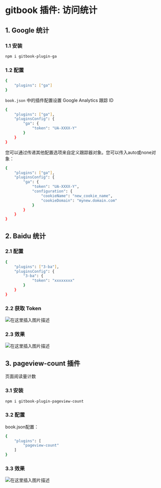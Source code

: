 # gitbook 插件: 访问统计


##  1. Google 统计
### 1.1 安装

```bash
npm i gitbook-plugin-ga
```
###  1.2 配置

```bash
{
    "plugins": ["ga"]
}
```
`book.json` 中的插件配置设置 Google Analytics 跟踪 ID

```bash
{
    "plugins": ["ga"],
    "pluginsConfig": {
        "ga": {
            "token": "UA-XXXX-Y"
        }
    }
}
```

您可以通过传递其他配置选项来自定义跟踪器对象。您可以传入auto或none对象：
```bash
{
    "plugins": ["ga"],
    "pluginsConfig": {
        "ga": {
            "token": "UA-XXXX-Y",
            "configuration": {
                "cookieName": "new_cookie_name",
                "cookieDomain": "mynew.domain.com"
            }
        }
    }
}
```
##  2. Baidu 统计
### 2.1 配置

```bash
{
    "plugins": ["3-ba"],
    "pluginsConfig": {
        "3-ba": {
            "token": "xxxxxxxx"
        }
    }
}
```
###  2.2 获取 Token
![在这里插入图片描述](https://img-blog.csdnimg.cn/d362b8c32af1456aac89e202615e0e02.png)
###  2.3  效果
![在这里插入图片描述](https://img-blog.csdnimg.cn/448bf5ad7360484ba08fd2a3d5f240cc.png)


##  3. pageview-count 插件
页面阅读量计数

### 3.1 安装

```bash
npm i gitbook-plugin-pageview-count
```
### 3.2 配置
book.json配置：
```bash
{
    "plugins": [
        "pageview-count"
    ]
}
```
###  3.3 效果
![在这里插入图片描述](https://img-blog.csdnimg.cn/95f13918844b480da22534d8c9204670.png)
